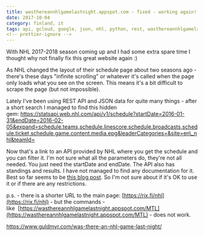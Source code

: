 ```yaml
---
title: wasthereannhlgamelastnight.appspot.com - fixed - working again!
date: 2017-10-04
category: finland, it
tags: api, gcloud, google, json, nhl, python, rest, wasthereannhlgamelastnight
<!-- prettier-ignore -->
---
```


With NHL 2017-2018 season coming up and I had some extra spare time I thought
why not finally fix this great website again :)

As NHL changed the layout of their schedule page about two seasons ago - there's
these days "infinite scrolling" or whatever it's called when the page only loads
what you see on the screen. This means it's a bit difficult to scrape the page
(but not impossible).

Lately I've been using REST API and JSON data for quite many things - after a
short search I managed to find this hidden
gem: <https://statsapi.web.nhl.com/api/v1/schedule?startDate=2016-01-31&endDate=2016-02-05&expand=schedule.teams,schedule.linescore,schedule.broadcasts,schedule.ticket,schedule.game.content.media.epg&leaderCategories=&site=en\_nhl&teamId=>

Now that's a link to an API provided by NHL where you get the schedule and you
can filter it. I'm not sure what all the parameters do, they're not all needed.
You just need the startDate and endDate. The API also has standings and results.
I have not managed to find any documentation for it. Best so far seems to be
[this blog post](https://www.kevinsidwar.com/iot/2017/7/1/the-undocumented-nhl-stats-api).
So I'm not sure about if it's OK to use it or if there are any restrictions.

p.s. - there is a shorter URL to the main
page: [https://rix.fi/nhl](https://rix.fi/nhl) - but the commands -
like  [https://wasthereannhlgamelastnight.appspot.com/MTL](https://wasthereannhlgamelastnight.appspot.com/MTL)
\- does not work.

<https://www.guldmyr.com/was-there-an-nhl-game-last-night/>
